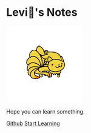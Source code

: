 # Levi:baby_chick:'s Notes

![logo](九尾.png)

Hope you can learn something.

[Github](https://github.com/LeetaH666/Notes)
[Start Learning](README.md)